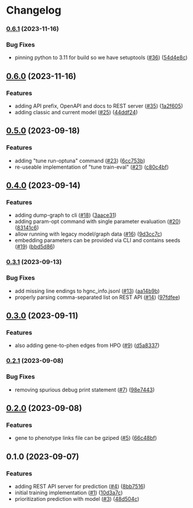 # Changelog

### [0.6.1](https://www.github.com/bihealth/cada-prio/compare/v0.6.0...v0.6.1) (2023-11-16)


### Bug Fixes

* pinning python to 3.11 for build so we have setuptools ([#36](https://www.github.com/bihealth/cada-prio/issues/36)) ([54d4e8c](https://www.github.com/bihealth/cada-prio/commit/54d4e8c4be8bdd7ad6b9f839b22a798b5f527d27))

## [0.6.0](https://www.github.com/bihealth/cada-prio/compare/v0.5.0...v0.6.0) (2023-11-16)


### Features

* adding API prefix, OpenAPI and docs to REST server ([#35](https://www.github.com/bihealth/cada-prio/issues/35)) ([1a2f605](https://www.github.com/bihealth/cada-prio/commit/1a2f605bbaa28ed511b117efa04de256dcff149d))
* adding classic and current model ([#25](https://www.github.com/bihealth/cada-prio/issues/25)) ([44ddf24](https://www.github.com/bihealth/cada-prio/commit/44ddf24abf939eed8ad56b80cb1e90f60846a390))

## [0.5.0](https://www.github.com/bihealth/cada-prio/compare/v0.4.0...v0.5.0) (2023-09-18)


### Features

* adding "tune run-optuna" command ([#23](https://www.github.com/bihealth/cada-prio/issues/23)) ([6cc753b](https://www.github.com/bihealth/cada-prio/commit/6cc753b3b4f92aa75d961c3cf314e097d174ede0))
* re-useable implementation of "tune train-eval" ([#21](https://www.github.com/bihealth/cada-prio/issues/21)) ([c80c4bf](https://www.github.com/bihealth/cada-prio/commit/c80c4bf1d69ff83bcb84b949cf3383746580a12d))

## [0.4.0](https://www.github.com/bihealth/cada-prio/compare/v0.3.1...v0.4.0) (2023-09-14)


### Features

* adding dump-graph to cli ([#18](https://www.github.com/bihealth/cada-prio/issues/18)) ([3aace31](https://www.github.com/bihealth/cada-prio/commit/3aace31166ddbd4357ae32283b6514a21404e0ef))
* adding param-opt command with single parameter evaluation ([#20](https://www.github.com/bihealth/cada-prio/issues/20)) ([83141c6](https://www.github.com/bihealth/cada-prio/commit/83141c6c4afe6efffc51fcde1ebdc92b5b3d0fbf))
* allow running with legacy model/graph data ([#16](https://www.github.com/bihealth/cada-prio/issues/16)) ([9d3cc7c](https://www.github.com/bihealth/cada-prio/commit/9d3cc7cea6efeac82b41fe11dfc9527ab4fe2913))
* embedding parameters can be provided via CLI and contains seeds ([#19](https://www.github.com/bihealth/cada-prio/issues/19)) ([bbd5d86](https://www.github.com/bihealth/cada-prio/commit/bbd5d86e879db94240093c20145b1c4c45edc69e))

### [0.3.1](https://www.github.com/bihealth/cada-prio/compare/v0.3.0...v0.3.1) (2023-09-13)


### Bug Fixes

* add missing line endings to hgnc_info.jsonl ([#13](https://www.github.com/bihealth/cada-prio/issues/13)) ([aa14b9b](https://www.github.com/bihealth/cada-prio/commit/aa14b9b948a0e9512c57567de2acaa65e9b132bc))
* properly parsing comma-separated list on REST API ([#14](https://www.github.com/bihealth/cada-prio/issues/14)) ([97fdfee](https://www.github.com/bihealth/cada-prio/commit/97fdfeee118d2e4985ca71433617fd9c470d0b49))

## [0.3.0](https://www.github.com/bihealth/cada-prio/compare/v0.2.1...v0.3.0) (2023-09-11)


### Features

* also adding gene-to-phen edges from HPO ([#9](https://www.github.com/bihealth/cada-prio/issues/9)) ([d5a8337](https://www.github.com/bihealth/cada-prio/commit/d5a833774b1488fb7e1f0650692aab2c3f753144))

### [0.2.1](https://www.github.com/bihealth/cada-prio/compare/v0.2.0...v0.2.1) (2023-09-08)


### Bug Fixes

* removing spurious debug print statement ([#7](https://www.github.com/bihealth/cada-prio/issues/7)) ([98e7443](https://www.github.com/bihealth/cada-prio/commit/98e74433001872517a4904bbe85fd021cc4ad613))

## [0.2.0](https://www.github.com/bihealth/cada-prio/compare/v0.1.0...v0.2.0) (2023-09-08)


### Features

* gene to phenotype links file can be gziped ([#5](https://www.github.com/bihealth/cada-prio/issues/5)) ([66c48bf](https://www.github.com/bihealth/cada-prio/commit/66c48bf98c8bd73f8227c7cbd5687b4e74577ef8))

## 0.1.0 (2023-09-07)


### Features

* adding REST API server for prediction ([#4](https://www.github.com/bihealth/cada-prio/issues/4)) ([8bb7516](https://www.github.com/bihealth/cada-prio/commit/8bb75161097529932f371925fe860290098f0885))
* initial training implementation ([#1](https://www.github.com/bihealth/cada-prio/issues/1)) ([10d3a7c](https://www.github.com/bihealth/cada-prio/commit/10d3a7cb356b50a89fd8b1226ad66932dd5542f3))
* prioritization prediction with model ([#3](https://www.github.com/bihealth/cada-prio/issues/3)) ([48d504c](https://www.github.com/bihealth/cada-prio/commit/48d504c0bc373e1ae312773fa70a5a2e04d8dbed))
